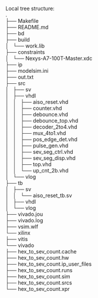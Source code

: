 Local tree structure:  
.  
├── Makefile  
├── README.md  
├── bd  
├── build  
│   └── work.lib  
├── constraints  
│   └── Nexys-A7-100T-Master.xdc  
├── ip  
├── modelsim.ini  
├── out.txt  
├── src  
│   ├── sv  
│   ├── vhdl  
│   │   ├── aiso_reset.vhd  
│   │   ├── counter.vhd  
│   │   ├── debounce.vhd  
│   │   ├── debounce_top.vhd  
│   │   ├── decoder_2to4.vhd  
│   │   ├── mux_4to1.vhd  
│   │   ├── pos_edge_det.vhd  
│   │   ├── pulse_gen.vhd  
│   │   ├── sev_seg_ctrl.vhd  
│   │   ├── sev_seg_disp.vhd  
│   │   ├── top.vhd  
│   │   └── up_cnt_2b.vhd  
│   └── vlog  
├── tb  
│   ├── sv  
│   │   └── aiso_reset_tb.sv  
│   ├── vhdl  
│   └── vlog  
├── vivado.jou  
├── vivado.log  
├── vsim.wlf  
└── xilinx  
    ├── vitis  
    └── vivado  
        ├── hex_to_sev_count.cache  
        ├── hex_to_sev_count.hw  
        ├── hex_to_sev_count.ip_user_files  
        ├── hex_to_sev_count.runs  
        ├── hex_to_sev_count.sim  
        ├── hex_to_sev_count.srcs  
        └── hex_to_sev_count.xpr  
